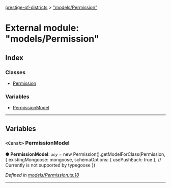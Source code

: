 [prestige-of-districts](../README.md) > ["models/Permission"](../modules/_models_permission_.md)

# External module: "models/Permission"

## Index

### Classes

* [Permission](../classes/_models_permission_.permission.md)

### Variables

* [PermissionModel](_models_permission_.md#permissionmodel)

---

## Variables

<a id="permissionmodel"></a>

### `<Const>` PermissionModel

**● PermissionModel**: *`any`* =  new Permission().getModelForClass(Permission, {
  existingMongoose: mongoose,
  schemaOptions: { usePushEach: true }, // Currently is not supported by typegoose
})

*Defined in [models/Permission.ts:18](https://github.com/YarosJ/prestige-of-districts/blob/17f0d7b/models/Permission.ts#L18)*

___

